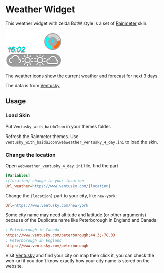# Weather Widget
This weather widget with zelda BotW style is a set of [Rainmeter](https://docs.rainmeter.net/) skin. <br/>

![Thumbnail](https://github.com/ZhangTe/rainmeter-weather-zelda-style/blob/main/Asset/screenshot1.png)
<br/>

The weather icons show the current weather and forecast for next 3 days.<br/>

The data is from [Ventusky](https://www.ventusky.com/)

## Usage

### Load Skin
Put `Ventusky_with_baiduIcon` in your themes folder. <br/>

Refresh the Rainmeter themes. Use `Ventusky_with_baiduIcon\webweather_ventusky_4_day.ini` to load the skin.

### Change the location

Open `webweather_ventusky_4_day.ini` file, find the part
```ini
[Variables]
;{location} change to your location
Url_weather=https://www.ventusky.com/{location}
```
Change the `{location}` part to your city, like `new-york`:

```ini
Url=https://www.ventusky.com/new-york
```

Some city name may need altitude and latitude (or other arguments) because of the Duplicate name like Peterborough in England and Canada:

```ini
; Peterborough in Canada
https://www.ventusky.com/peterborough;44.3;-78.33
; Peterborough in England
https://www.ventusky.com/peterborough
```

Visit [Ventusky](https://www.ventusky.com/) and find your city on map then click it, you can check the web-url if you don't know exactly how your city name is stored on the website.